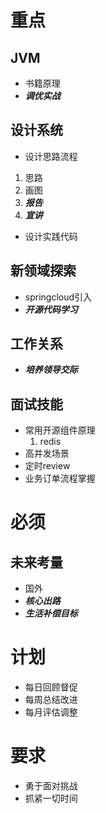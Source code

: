 # 重点
## JVM
* 书籍原理
* ***调优实战***
## 设计系统
* 设计思路流程
1. 思路
2. 画图
3. ***报告***
4. ***宣讲***
* 设计实践代码
## 新领域探索
* springcloud引入
* ***开源代码学习***
## 工作关系
* ***培养领导交际***
## 面试技能
* 常用开源组件原理
    1. redis
* 高并发场景
* 定时review
* 业务订单流程掌握

# 必须
## 未来考量
* 国外
* ***核心出路***
* ***生活补偿目标***

# 计划
* 每日回顾督促
* 每周总结改进
* 每月评估调整

# 要求
* 勇于面对挑战
* 抓紧一切时间

